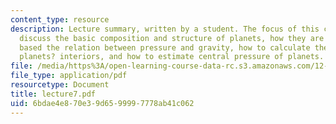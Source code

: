 ```yaml
---
content_type: resource
description: Lecture summary, written by a student. The focus of this class is to
  discuss the basic composition and structure of planets, how they are compressed
  based the relation between pressure and gravity, how to calculate the pressure at
  planets? interiors, and how to estimate central pressure of planets.
file: /media/https%3A/open-learning-course-data-rc.s3.amazonaws.com/12-425-extrasolar-planets-physics-and-detection-techniques-fall-2007/6bdae4e870e39d6599997778ab41c062_lecture7.pdf
file_type: application/pdf
resourcetype: Document
title: lecture7.pdf
uid: 6bdae4e8-70e3-9d65-9999-7778ab41c062
---
```

